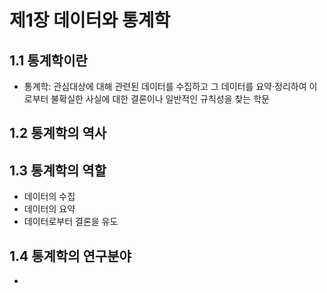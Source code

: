 # 제1장 데이터와 통계학

## 1.1 통계학이란

- 통계학: 관심대상에 대해 관련된 데이터를 수집하고 그 데이터를 요약·정리하여 이로부터 불확실한 사실에 대한 결론이나 일반적인 규칙성을 찾는 학문

## 1.2 통계학의 역사

## 1.3 통계학의 역할

- 데이터의 수집
- 데이터의 요약
- 데이터로부터 결론을 유도

## 1.4 통계학의 연구분야

- 
